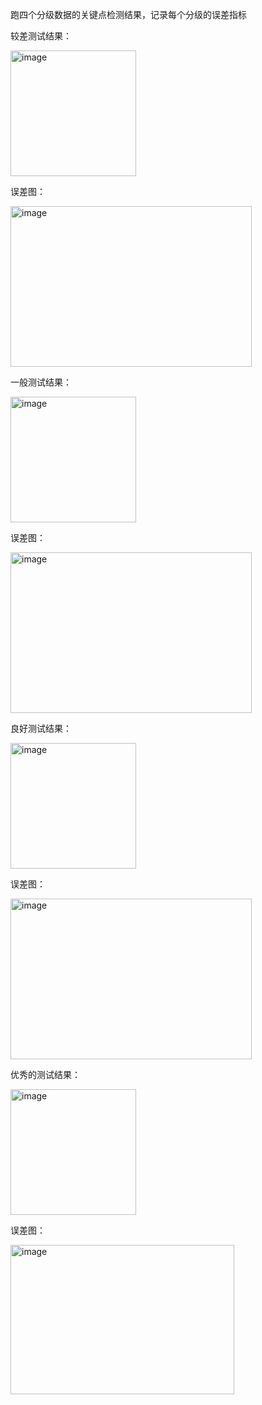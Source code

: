 跑四个分级数据的关键点检测结果，记录每个分级的误差指标

较差测试结果：

<img width="201" height="201" alt="image" src="https://github.com/user-attachments/assets/de131e94-cf19-4e58-953f-5081cf2844e4" />


误差图：

<img width="386" height="257" alt="image" src="https://github.com/user-attachments/assets/c150464d-460b-4ac3-90e4-8c9a16597a83" />


一般测试结果：

<img width="201" height="201" alt="image" src="https://github.com/user-attachments/assets/f9072f4e-4566-4612-ab7c-8400ff9eb352" />



误差图：

<img width="386" height="257" alt="image" src="https://github.com/user-attachments/assets/b601043c-af78-41ea-be3b-1746f25090c3" />


良好测试结果：

<img width="201" height="201" alt="image" src="https://github.com/user-attachments/assets/0800552a-5cd3-4f84-b4b8-3b630eb1b495" />


误差图：

<img width="386" height="257" alt="image" src="https://github.com/user-attachments/assets/96341bd2-a929-4947-a422-6adecaec90fb" />


优秀的测试结果：

<img width="201" height="201" alt="image" src="https://github.com/user-attachments/assets/ecfb61d2-8b4e-454b-b84b-9b6e16108f73" />


误差图：

<img width="358" height="239" alt="image" src="https://github.com/user-attachments/assets/0db2cc19-284b-4415-b140-e224700adf5d" />
